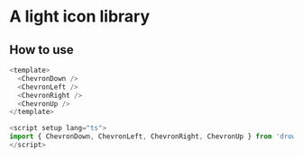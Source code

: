 # A light icon library

## How to use

```javascript
<template>
  <ChevronDown />
  <ChevronLeft />
  <ChevronRight />
  <ChevronUp />
</template>

<script setup lang="ts">
import { ChevronDown, ChevronLeft, ChevronRight, ChevronUp } from 'drow-icons'
</script>
```
